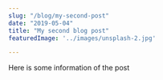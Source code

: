```yaml
---
slug: "/blog/my-second-post"
date: "2019-05-04"
title: "My second blog post"
featuredImage: '../images/unsplash-2.jpg'

---
```


<div>
    Here is some information of the post
</div>